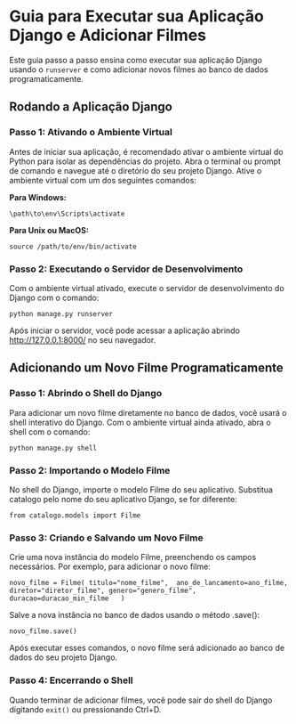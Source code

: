 # Guia para Executar sua Aplicação Django e Adicionar Filmes

Este guia passo a passo ensina como executar sua aplicação Django usando o `runserver` e como adicionar novos filmes ao banco de dados programaticamente.

## Rodando a Aplicação Django

### Passo 1: Ativando o Ambiente Virtual

Antes de iniciar sua aplicação, é recomendado ativar o ambiente virtual do Python para isolar as dependências do projeto. Abra o terminal ou prompt de comando e navegue até o diretório do seu projeto Django. Ative o ambiente virtual com um dos seguintes comandos:

**Para Windows:**

``\path\to\env\Scripts\activate``

**Para Unix ou MacOS:**

``source /path/to/env/bin/activate``


### Passo 2: Executando o Servidor de Desenvolvimento  

Com o ambiente virtual ativado, execute o servidor de desenvolvimento do Django com o comando:

``python manage.py runserver``

Após iniciar o servidor, você pode acessar a aplicação abrindo http://127.0.0.1:8000/ no seu navegador.


## Adicionando um Novo Filme Programaticamente

### Passo 1: Abrindo o Shell do Django

Para adicionar um novo filme diretamente no banco de dados, você usará o shell interativo do Django. Com o ambiente virtual ainda ativado, abra o shell com o comando:  

``python manage.py shell``


### Passo 2: Importando o Modelo Filme

No shell do Django, importe o modelo Filme do seu aplicativo. Substitua catalogo pelo nome do seu aplicativo Django, se for diferente:

``from catalogo.models import Filme``


### Passo 3: Criando e Salvando um Novo Filme  

Crie uma nova instância do modelo Filme, preenchendo os campos necessários. Por exemplo, para adicionar o novo filme:

``novo_filme = Filme(
    titulo="nome_filme", 
    ano_de_lancamento=ano_filme,
    diretor="diretor_filme",
    genero="genero_filme",
    duracao=duracao_min_filme  
)``

Salve a nova instância no banco de dados usando o método .save():  

``novo_filme.save()``


Após executar esses comandos, o novo filme será adicionado ao banco de dados do seu projeto Django.


### Passo 4: Encerrando o Shell  

Quando terminar de adicionar filmes, você pode sair do shell do Django digitando ``exit()`` ou pressionando Ctrl+D.

